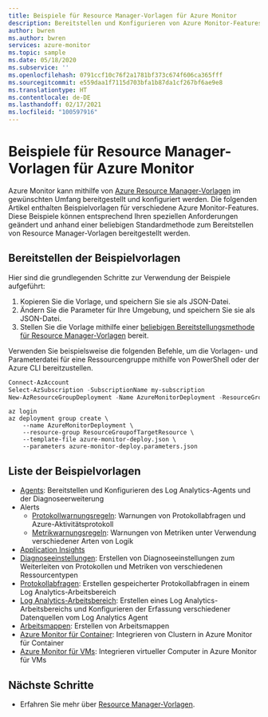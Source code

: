 ```yaml
---
title: Beispiele für Resource Manager-Vorlagen für Azure Monitor
description: Bereitstellen und Konfigurieren von Azure Monitor-Features mithilfe von Resource Manager-Vorlagen
author: bwren
ms.author: bwren
services: azure-monitor
ms.topic: sample
ms.date: 05/18/2020
ms.subservice: ''
ms.openlocfilehash: 0791ccf10c76f2a1781bf373c674f606ca365fff
ms.sourcegitcommit: e559daa1f7115d703bfa1b87da1cf267bf6ae9e8
ms.translationtype: HT
ms.contentlocale: de-DE
ms.lasthandoff: 02/17/2021
ms.locfileid: "100597916"
---
```

# <a name="resource-manager-template-samples-for-azure-monitor"></a>Beispiele für Resource Manager-Vorlagen für Azure Monitor

Azure Monitor kann mithilfe von [Azure Resource Manager-Vorlagen](../azure-resource-manager/templates/template-syntax.md) im gewünschten Umfang bereitgestellt und konfiguriert werden. Die folgenden Artikel enthalten Beispielvorlagen für verschiedene Azure Monitor-Features. Diese Beispiele können entsprechend Ihren speziellen Anforderungen geändert und anhand einer beliebigen Standardmethode zum Bereitstellen von Resource Manager-Vorlagen bereitgestellt werden. 

## <a name="deploying-the-sample-templates"></a>Bereitstellen der Beispielvorlagen
Hier sind die grundlegenden Schritte zur Verwendung der Beispiele aufgeführt:

1. Kopieren Sie die Vorlage, und speichern Sie sie als JSON-Datei.
2. Ändern Sie die Parameter für Ihre Umgebung, und speichern Sie sie als JSON-Datei.
4. Stellen Sie die Vorlage mithilfe einer [beliebigen Bereitstellungsmethode für Resource Manager-Vorlagen](../azure-resource-manager/templates/deploy-powershell.md) bereit. 

Verwenden Sie beispielsweise die folgenden Befehle, um die Vorlagen- und Parameterdatei für eine Ressourcengruppe mithilfe von PowerShell oder der Azure CLI bereitzustellen.


```powershell
Connect-AzAccount
Select-AzSubscription -SubscriptionName my-subscription
New-AzResourceGroupDeployment -Name AzureMonitorDeployment -ResourceGroupName my-resource-group -TemplateFile azure-monitor-deploy.json -TemplateParameterFile azure-monitor-deploy.parameters.json
```

```azurecli
az login
az deployment group create \
    --name AzureMonitorDeployment \
    --resource-group ResourceGroupofTargetResource \
    --template-file azure-monitor-deploy.json \
    --parameters azure-monitor-deploy.parameters.json
```

## <a name="list-of-sample-templates"></a>Liste der Beispielvorlagen

- [Agents](agents/resource-manager-agent.md): Bereitstellen und Konfigurieren des Log Analytics-Agents und der Diagnoseerweiterung
- Alerts
  - [Protokollwarnungsregeln](alerts/resource-manager-alerts-log.md): Warnungen von Protokollabfragen und Azure-Aktivitätsprotokoll
  - [Metrikwarnungsregeln](alerts/resource-manager-alerts-metric.md): Warnungen von Metriken unter Verwendung verschiedener Arten von Logik
- [Application Insights](app/resource-manager-app-resource.md)
- [Diagnoseeinstellungen](essentials/resource-manager-diagnostic-settings.md): Erstellen von Diagnoseeinstellungen zum Weiterleiten von Protokollen und Metriken von verschiedenen Ressourcentypen
- [Protokollabfragen](logs/resource-manager-log-queries.md): Erstellen gespeicherter Protokollabfragen in einem Log Analytics-Arbeitsbereich
- [Log Analytics-Arbeitsbereich](logs/resource-manager-workspace.md): Erstellen eines Log Analytics-Arbeitsbereichs und Konfigurieren der Erfassung verschiedener Datenquellen vom Log Analytics Agent
- [Arbeitsmappen](visualize/resource-manager-workbooks.md): Erstellen von Arbeitsmappen
- [Azure Monitor für Container](containers/resource-manager-container-insights.md): Integrieren von Clustern in Azure Monitor für Container
- [Azure Monitor für VMs](vm/resource-manager-vminsights.md): Integrieren virtueller Computer in Azure Monitor für VMs



## <a name="next-steps"></a>Nächste Schritte

- Erfahren Sie mehr über [Resource Manager-Vorlagen](../azure-resource-manager/templates/overview.md).